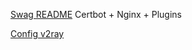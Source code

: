 [Swag README](https://github.com/linuxserver/docker-swag)
Certbot + Nginx + Plugins

[Config v2ray](https://www.v2fly.org/)

